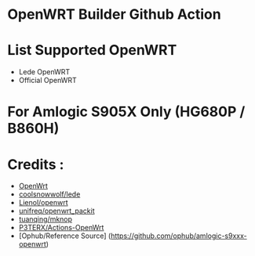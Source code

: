 # OpenWRT Builder Github Action

# List Supported OpenWRT
- Lede OpenWRT
- Official OpenWRT

# For Amlogic S905X Only (HG680P / B860H)

# Credits :


- [OpenWrt](https://github.com/openwrt/openwrt)
- [coolsnowwolf/lede](https://github.com/coolsnowwolf/lede)
- [Lienol/openwrt](https://github.com/Lienol/openwrt)
- [unifreq/openwrt_packit](https://github.com/unifreq/openwrt_packit)
- [tuanqing/mknop](https://github.com/tuanqing/mknop)
- [P3TERX/Actions-OpenWrt](https://github.com/P3TERX/Actions-OpenWrt)
- [Ophub/Reference Source] (https://github.com/ophub/amlogic-s9xxx-openwrt)
